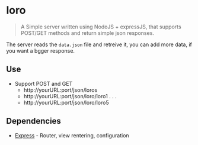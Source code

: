 loro
==============

> A Simple server written using NodeJS + expressJS, that supports POST/GET methods and return simple json responses.

The server reads the ```data.json``` file and retreive it, you can add more data, if you want a bgger response.

## Use
* Support POST and GET
	* http://yourURL:port/json/loros
	* http://yourURL:port/json/loro/loro1
	.
	.
	.
	* http://yourURL:port/json/loro/loro5



## Dependencies
* [Express](http://expressjs.com) - Router, view rentering, configuration
